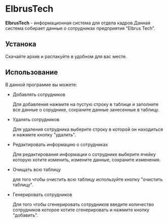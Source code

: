 # ElbrusTech
**ElbrusTech** - информационная система для отдела кадров.Данная система собирает данные о сотрудниках предприятия “Elbrus Tech”.
## Устанока
Скачайте архив и распакуйте в удобном для вас месте.
## Использование
В данной программе вы можете:
- Добавлять сотрудников

  Для добавления нажмите на пустую строку в таблице и заполните все данные о соруднике, сохраните данные занесенные в таблицу.

- Удалять сотрудников

  Для удаления сотрудника выберите строку в которой он находиться и нажмите кнопку "удалить".
- Редактировать информацию о сотрудниках

  Для редактирования информации о сотруднике выберите ячейку которую хотите изменить, измените данные, сохраните изменения.
- Очищать всю таблицу

  для того чтобы очистить всю таблицу используйте кнопку "очистить таблицу".
- Генерировать сотрудников

  Для того чтобы сгенерировать сотрудников введите количество сотрудников которое хотите сгенерировать и нажмите кнопку "добавить".
